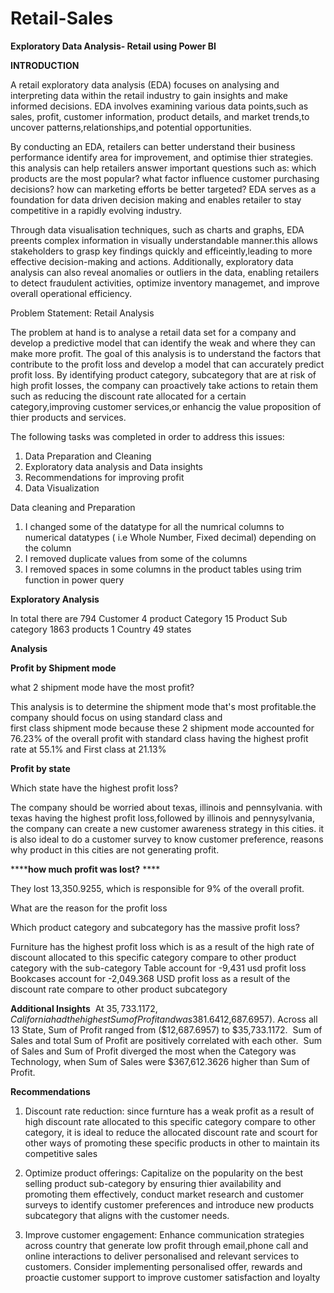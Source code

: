 # Retail-Sales
**Exploratory Data Analysis- Retail using Power BI**

**INTRODUCTION**

A retail exploratory data analysis (EDA) focuses on analysing and interpreting data within the retail industry to gain insights and make informed decisions. EDA involves examining various data points,such as sales, profit, customer information, product details, and market trends,to uncover patterns,relationships,and potential opportunities.

By conducting an EDA, retailers can better understand their business performance identify area for improvement, and optimise thier strategies. this analysis can help retailers answer important questions such as: which products are the most popular? what factor influence customer purchasing decisions? how can marketing efforts be better targeted? EDA serves as a foundation for data driven decision making and enables retailer to stay competitive in a rapidly evolving industry.

Through data visualisation techniques, such as charts and graphs, EDA preents complex information in visually understandable manner.this allows stakeholders to grasp key findings quickly and efficeintly,leading to more effective decision-making and actions. Additionally, exploratory data analysis can also reveal anomalies or outliers in the data, enabling retailers to detect fraudulent activities, optimize inventory managemet, and improve overall operational efficiency.



Problem Statement: Retail Analysis

The problem at hand is to analyse a retail data set for a company and develop a predictive model that can identify the weak and where they can make more profit.
The goal of this analysis is to understand the factors that contribute to the profit loss  and develop a model that can accurately predict profit loss. By identifying product category, subcategory that are at risk of high profit losses, the company can proactively take actions to retain them such as reducing the discount rate allocated for a certain category,improving customer services,or enhancig the value proposition of thier products and services.

The following tasks was completed in order to address this issues:

1. Data Preparation and Cleaning
2. Exploratory data analysis  and Data insights
3. Recommendations for improving profit
4. Data Visualization

Data cleaning and Preparation

1. I changed some of the datatype for all the numrical columns to numerical datatypes ( i.e Whole Number, Fixed decimal) depending on the column
2. I removed duplicate values from some of the columns
3. I removed spaces in some columns in the product tables using trim function in power query

**Exploratory Analysis**

In total there are 794 Customer
4 product Category
15 Product Sub category
1863 products
1 Country
49 states

**Analysis**

**Profit by Shipment mode**

what 2 shipment mode have the most profit?

This analysis is to determine the shipment mode that's most
profitable.the company should focus on using standard class and  
first class shipment mode because these 2 shipment mode accounted 
for 76.23% of the overall profit with standard class having the highest
profit rate at 55.1% and First class at 21.13%

**Profit by state**

Which state have the highest profit loss?

The company should be worried about texas, illinois and pennsylvania.
with texas having the highest profit loss,followed by illinois and pennysylvania, the company can 
create a new customer awareness strategy in this cities. it is also ideal to do a customer survey to know customer preference, reasons why 
 product in this cities are not generating profit.
 

******how much profit was lost?** ****

They lost 13,350.9255, which is responsible for 9% of the overall profit. 

What are the reason for the profit loss

Which product category and subcategory has the massive profit loss?

Furniture has the highest profit loss which is as a result of the high rate of 
discount allocated to this specific category compare to other product category with the sub-category Table account for -9,431 usd profit loss
Bookcases account for -2,049.368 USD profit loss  as a result of the discount 
rate compare to other product subcategory


**Additional Insights**
﻿﻿
﻿﻿At $35,733.1172, California had the highest Sum of Profit and was 381.64% higher than Texas, which had the lowest Sum of Profit at ($12,687.6957).﻿﻿
﻿﻿
﻿﻿Across all 13 State, Sum of Profit ranged from ($12,687.6957) to $35,733.1172.﻿﻿
﻿﻿
﻿﻿Sum of Sales and total Sum of Profit are positively correlated with each other.﻿﻿
﻿﻿
﻿﻿Sum of Sales and Sum of Profit diverged the most when the Category was Technology, when Sum of Sales were $367,612.3626 higher than Sum of Profit.﻿﻿


**Recommendations**

1. Discount rate reduction: since furnture has a weak profit as a result of high discount
rate allocated to this specific category compare to other category, it is ideal
to reduce the allocated discount rate and scourt for other ways of promoting these specific products
in other to maintain its competitive sales


2. Optimize product offerings: Capitalize on the popularity on the best selling product
sub-category by ensuring thier availability and promoting them effectively, conduct market research and customer
surveys to identify customer preferences and introduce new products subcategory that aligns
with the customer needs.

3. Improve customer engagement: Enhance communication strategies across country that generate low profit through 
email,phone call and online interactions to deliver personalised and relevant services to customers.
Consider implementing personalised offer, rewards and proactie customer support to improve customer satisfaction and loyalty



﻿

